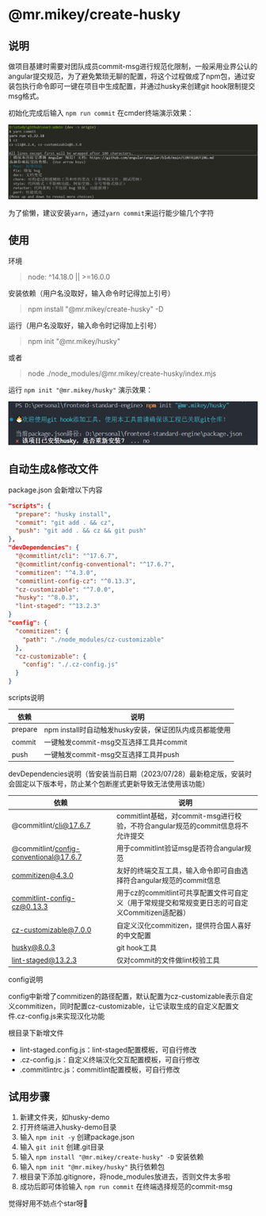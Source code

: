 # @mr.mikey/create-husky

## 说明

做项目基建时需要对团队成员commit-msg进行规范化限制，一般采用业界公认的angular提交规范，为了避免繁琐无聊的配置，将这个过程做成了npm包，通过安装包执行命令即可一键在项目中生成配置，并通过husky来创建git hook限制提交msg格式。

初始化完成后输入 `npm run commit` 在cmder终端演示效果：

![](https://github.com/Mr-Super-X/assets-resouece/raw/main/images/1653480834.jpg)

为了偷懒，建议安装`yarn`，通过`yarn commit`来运行能少输几个字符

## 使用

环境
> node: ^14.18.0 || >=16.0.0

安装依赖（用户名没取好，输入命令时记得加上引号）
> npm install "@mr.mikey/create-husky" -D

运行（用户名没取好，输入命令时记得加上引号）
> npm init "@mr.mikey/husky"

或者

> node ./node_modules/@mr.mikey/create-husky/index.mjs

运行 `npm init "@mr.mikey/husky"` 演示效果：

![](../../images/husky-demo.png)

## 自动生成&修改文件

package.json 会新增以下内容

```json
"scripts": {
  "prepare": "husky install",
  "commit": "git add . && cz",
  "push": "git add . && cz && git push"
},
"devDependencies": {
  "@commitlint/cli": "^17.6.7",
  "@commitlint/config-conventional": "^17.6.7",
  "commitizen": "^4.3.0",
  "commitlint-config-cz": "^0.13.3",
  "cz-customizable": "^7.0.0",
  "husky": "^8.0.3",
  "lint-staged": "^13.2.3"
}
"config": {
  "commitizen": {
    "path": "./node_modules/cz-customizable"
  },
  "cz-customizable": {
    "config": "./.cz-config.js"
  }
}
```

scripts说明

| 依赖    | 说明                                                   |
| ------- | ------------------------------------------------------ |
| prepare | npm install时自动触发husky安装，保证团队内成员都能使用 |
| commit  | 一键触发commit-msg交互选择工具并commit                 |
| push    | 一键触发commit-msg交互选择工具并push                   |

devDependencies说明（皆安装当前日期（2023/07/28）最新稳定版，安装时会固定以下版本号，防止某个包断崖式更新导致无法使用该功能）

| 依赖                                   | 说明                                                                                             |
| -------------------------------------- | ------------------------------------------------------------------------------------------------ |
| @commitlint/cli@17.6.7                 | commitlint基础，对commit-msg进行校验，不符合angular规范的commit信息将不允许提交                  |
| @commitlint/config-conventional@17.6.7 | 用于commitlint验证msg是否符合angular规范                                                         |
| commitizen@4.3.0                       | 友好的终端交互工具，输入命令即可自由选择符合angular规范的commit信息                              |
| commitlint-config-cz@0.13.3            | 用于cz的commitlint可共享配置文件可自定义（用于常规提交和常规变更日志的可自定义Commitizen适配器） |
| cz-customizable@7.0.0                  | 自定义汉化commitizen，提供符合国人喜好的中文配置                                                 |
| husky@8.0.3                            | git hook工具                                                                                     |
| lint-staged@13.2.3                     | 仅对commit的文件做lint校验工具                                                                   |

config说明

config中新增了commitizen的路径配置，默认配置为cz-customizable表示自定义commitizen，同时配置cz-customizable，让它读取生成的自定义配置文件.cz-config.js来实现汉化功能

根目录下新增文件

- lint-staged.config.js：lint-staged配置模板，可自行修改
- .cz-config.js：自定义终端汉化交互配置模板，可自行修改
- .commitlintrc.js：commitlint配置模板，可自行修改

## 试用步骤

1. 新建文件夹，如husky-demo
2. 打开终端进入husky-demo目录
3. 输入 `npm init -y` 创建package.json
4. 输入 `git init` 创建.git目录
5. 输入 `npm install "@mr.mikey/create-husky" -D` 安装依赖
6. 输入 `npm init "@mr.mikey/husky"` 执行依赖包
7. 根目录下添加.gitignore，将node_modules放进去，否则文件太多啦
8. 成功后即可体验输入 `npm run commit` 在终端选择规范的commit-msg

觉得好用不妨点个star呀🙋
